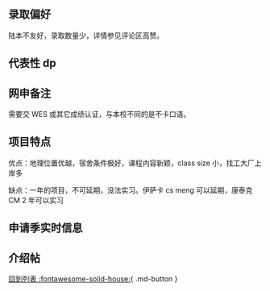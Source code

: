 ## 录取偏好

陆本不友好，录取数量少，详情参见评论区高赞。

## 代表性 dp

## 网申备注

需要交 WES 或其它成绩认证，与本校不同的是不卡口语。

## 项目特点

优点：地理位置优越，宿舍条件极好，课程内容新颖，class size 小，找工大厂上岸多

缺点：一年的项目，不可延期，没法实习。伊萨卡 cs meng 可以延期，康泰克 CM 2 年可以实习

## 申请季实时信息

## 介绍帖

[回到列表 :fontawesome-solid-house:](grade.md){ .md-button }
